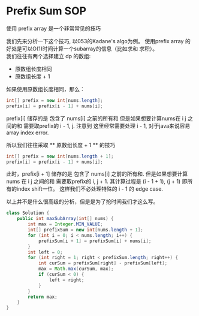 # Prefix Sum SOP

使用 prefix array 是一个非常常见的技巧

我们先来分析一下这个技巧, 以053的Kadane's algo为例。 
使用prefix array 的好处是可以O(1)时间计算一个subarray的信息（比如求和 求积）。   
我们往往有两个选择建立 dp 的数组:
* 原数组长度相同
* 原数组长度 + 1

如果使用原数组长度相同，那么：
```java
int[] prefix = new int[nums.length];
prefix[i] = prefix[i - 1] + nums[i];
```
prefix[i] 储存的是 包含了 nums[i] 之前的所有和
但是如果想要计算nums在 i j 之间的和 需要取prefix的 i - 1, j. 
注意到 这里经常需要处理 i - 1, 对于java来说容易 array index error. 

所以我们往往采取 ** 原数组长度 + 1 **  的技巧
```java
int[] prefix = new int[nums.length + 1];
prefix[i] = prefix[i - 1] + nums[i];
```
此时，prefix[i + 1] 储存的是 包含了 nums[i] 之前的所有和. 
但是如果想要计算 nums 在 i j 之间的和 需要取prefix的 i, j + 1.
其计算过程是 (i - 1 + 1), (j + 1) 即所有的index shift一位。
这样我们不必处理特殊的 i - 1 的 edge case. 

以上并不是什么很高级的分析，但是是为了抢时间我们才这么写。


```java
class Solution {
    public int maxSubArray(int[] nums) {
        int max = Integer.MIN_VALUE;
        int[] prefixSum = new int[nums.length + 1];
        for (int i = 0; i < nums.length; i++) {
            prefixSum[i + 1] = prefixSum[i] + nums[i];
        }
        int left = 0;
        for (int right = 1; right < prefixSum.length; right++) {
            int curSum = prefixSum[right] - prefixSum[left];
            max = Math.max(curSum, max);
            if (curSum < 0) {
                left = right;
            }
        }
        return max;
    }
}

```